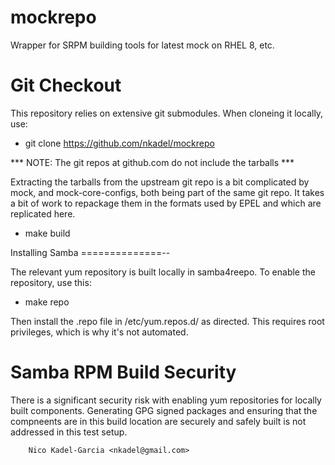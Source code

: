 mockrepo
========

Wrapper for SRPM building tools for latest mock on RHEL 8, etc.

Git Checkout
===========

This repository relies on extensive git submodules. When cloneing it locally, use:

* git clone https://github.com/nkadel/mockrepo

*** NOTE: The git repos at github.com do not include the tarballs ***

Extracting the tarballs from the upstream git repo is a bit
complicated by mock, and mock-core-configs, both being part of the
same git repo. It takes a bit of work to repackage them in the formats
used by EPEL and which are replicated here.

* make build

Installing Samba
==============--

The relevant yum repository is built locally in samba4reepo. To enable the repository, use this:

* make repo

Then install the .repo file in /etc/yum.repos.d/ as directed. This
requires root privileges, which is why it's not automated.

Samba RPM Build Security
====================

There is a significant security risk with enabling yum repositories
for locally built components. Generating GPG signed packages and
ensuring that the compneents are in this build location are securely
and safely built is not addressed in this test setup.

		Nico Kadel-Garcia <nkadel@gmail.com>
